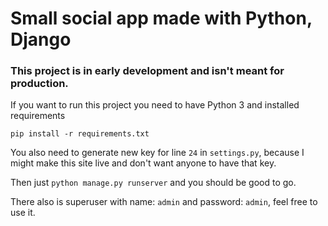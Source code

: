 # Small social app made with Python, Django

### This project is in early development and isn't meant for production.
If you want to run this project you need to have Python 3 and installed requirements

` pip install -r requirements.txt `

You also need to generate new key for line `24` in `settings.py`, because I might make this site live and don't want anyone to have that key.

Then just  `python manage.py runserver` and you should be good to go.

There also is superuser with name: `admin` and password: `admin`, feel free to use it.






